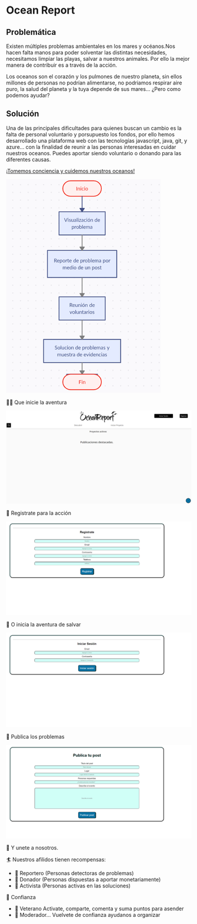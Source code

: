 # Ocean Report
## Problemática
Existen múltiples problemas ambientales en los mares y océanos.Nos hacen falta manos para poder solventar las distintas necesidades, necesitamos limpiar las playas, salvar a nuestros animales. Por ello la mejor manera de contribuir es a través de la acción.

Los oceanos son el corazón y los pulmones de nuestro planeta, sin ellos millones de personas no podrían alimentarse, no podriamos respirar aire puro, la salud del planeta y la tuya depende de sus mares... ¿Pero como podemos ayudar?

## Solución
Una de las principales dificultades para quienes buscan un cambio es la falta de personal voluntario y porsupuesto los fondos, por ello hemos desarrollado una plataforma web
con las tecnologías javascript, java, git, y azure... con la finalidad de reunir a las personas interesadas en cuidar nuestros oceanos. Puedes aportar siendo voluntario o
donando para las diferentes causas.

[¡Tomemos conciencia y cuidemos nuestros oceanos!](https://www.tiktok.com/@oceanreportlaunchx/video/7098163613130673414?is_from_webapp=1&sender_device=pc&web_id=7098161622988293637)

![Selección solución](https://github.com/z750mm13/hack-the-ocean/blob/main/screenshots/Captura%20de%20pantalla%20de%202022-05-15%2018-41-56.png?raw=true)

:astronaut: Que inicie la aventura

![Pagina principal](https://github.com/z750mm13/hack-the-ocean/blob/main/screenshots/MicrosoftTeams-image.png?raw=true)

:pencil: Registrate para la acción

![Pagina principal](https://github.com/z750mm13/hack-the-ocean/blob/main/screenshots/MicrosoftTeams-image3.png?raw=true)

:station: O inicia la aventura de salvar

![Pagina principal](https://github.com/z750mm13/hack-the-ocean/blob/main/screenshots/MicrosoftTeams-image-2.png?raw=true)

:page_facing_up: Publica los problemas

![Pagina principal](https://github.com/z750mm13/hack-the-ocean/blob/main/screenshots/MicrosoftTeams-image4.png?raw=true)


:steam_locomotive: Y unete a nosotros.

:surfer: Nuestros afilidos tienen recompensas:

* :medal_sports: Reportero (Personas detectoras de problemas)
* :medal_sports: Donador (Personas dispuestas a aportar monetariamente)
* :medal_sports: Activista (Personas activas en las soluciones)


:speedboat: Confianza

* :medal_sports: Veterano Activate, comparte, comenta y suma puntos para asender
* :medal_sports: Moderador... Vuelvete de confianza ayudanos a organizar
